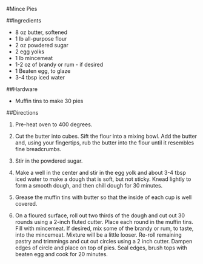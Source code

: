 #Mince Pies

##Ingredients

- 8 oz butter, softened
- 1 lb all-purpose flour 
- 2 oz powdered sugar 
- 2 egg yolks 
- 1 lb mincemeat 
- 1-2 oz of brandy or rum - if desired 
- 1 Beaten egg, to glaze 
- 3-4 tbsp iced water

##Hardware

- Muffin tins to make 30 pies

##Directions

1. Pre-heat oven to 400 degrees.

2. Cut the butter into cubes. Sift the flour into a mixing bowl. Add the butter
and, using your fingertips, rub the butter into the flour until it resembles
fine breadcrumbs. 

3. Stir in the powdered sugar. 

4. Make a well in the center and stir in the egg yolk and about 3-4 tbsp iced water
to make a dough that is soft, but not sticky. Knead lightly to form a smooth dough, and
then chill dough for 30 minutes.

5. Grease the muffin tins with butter so that the inside of each cup is well 
covered.

6. On a floured surface, roll out two thirds of the dough and cut out 30 rounds
using a 2-inch fluted cutter. Place each round in the muffin tins. Fill with
mincemeat. If desired, mix some of the brandy or rum, to taste, into the mincemeat.
Mixture will be a little looser. Re-roll remaining pastry and trimmings and cut
out circles using a 2 inch cutter. Dampen edges of circle and place on top of
pies. Seal edges, brush tops with beaten egg and cook for 20 minutes.
